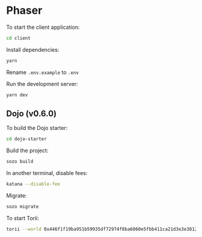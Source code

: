 # Phaser

To start the client application:

```bash
cd client
```

Install dependencies:

```bash
yarn
```

Rename `.env.example` to `.env`

Run the development server:

```bash
yarn dev
```

## Dojo (v0.6.0)

To build the Dojo starter:

```bash
cd dojo-starter
```

Build the project:

```bash
sozo build
```

In another terminal, disable fees:

```bash
katana --disable-fee
```

Migrate:

```bash
sozo migrate
```

To start Torii:

```bash
torii --world 0x446f1f19ba951b59935df72974f8ba6060e5fbb411ca21d3e3e3812e3eb8df8
```
```
